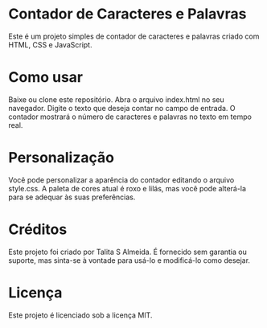 # Contador de Caracteres e Palavras
Este é um projeto simples de contador de caracteres e palavras criado com HTML, CSS e JavaScript.

# Como usar
Baixe ou clone este repositório.
Abra o arquivo index.html no seu navegador.
Digite o texto que deseja contar no campo de entrada.
O contador mostrará o número de caracteres e palavras no texto em tempo real.

# Personalização
Você pode personalizar a aparência do contador editando o arquivo style.css. A paleta de cores atual é roxo e lilás, mas você pode alterá-la para se adequar às suas preferências.

# Créditos
Este projeto foi criado por Talita S Almeida. É fornecido sem garantia ou suporte, mas sinta-se à vontade para usá-lo e modificá-lo como desejar.

# Licença
Este projeto é licenciado sob a licença MIT. 
